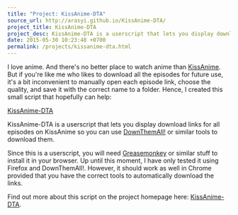 ```yaml
---
title: "Project: KissAnime-DTA"
source_url: http://arasyi.github.io/KissAnime-DTA/
project_title: KissAnime-DTA
project_desc: KissAnime-DTA is a userscript that lets you display download links for all episodes on KissAnime so you can use DownThemAll! or similar tools to download them.
date: 2015-05-30 10:23:48 +0700
permalink: /projects/kissanime-dta.html
---
```


I love anime. And there's no better place to watch anime than [KissAnime][1]. But if you're like me who likes to download all the episodes for future use, it's a bit inconvenient to manually open each episode link, choose the quality, and save it with the correct name to a folder. Hence, I created this small script that hopefully can help: 

[KissAnime-DTA][2]

KissAnime-DTA is a userscript that lets you display download links for all episodes on KissAnime so you can use [DownThemAll!][3] or similar tools to download them.

Since this is a userscript, you will need [Greasemonkey][4] or similar stuff to install it in your browser.
Up until this moment, I have only tested it using Firefox and DownThemAll!. 
However, it should work as well in Chrome provided that you have the correct tools to automatically download the links.

Find out more about this script on the project homepage here: [KissAnime-DTA][2].

[1]: http://kissanime.com
[2]: http://arasyi.github.io/KissAnime-DTA/
[3]: http://www.downthemall.net/
[4]: http://www.greasespot.net/